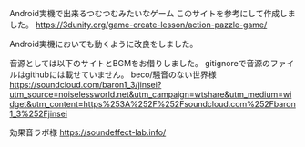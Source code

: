 Android実機で出来るつむつむみたいなゲーム
このサイトを参考にして作成しました。
https://3dunity.org/game-create-lesson/action-pazzle-game/

Android実機においても動くように改良をしました。

音源としては以下のサイトとBGMをお借りしました。
gitignoreで音源のファイルはgithubには載せていません。
beco/騒音のない世界様
https://soundcloud.com/baron1_3/jinsei?utm_source=noiselessworld.net&utm_campaign=wtshare&utm_medium=widget&utm_content=https%253A%252F%252Fsoundcloud.com%252Fbaron1_3%252Fjinsei

効果音ラボ様
https://soundeffect-lab.info/
